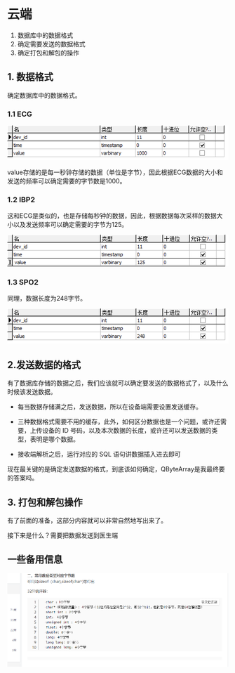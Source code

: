 # 云端

1. 数据库中的数据格式
2. 确定需要发送的数据格式
3. 确定打包和解包的操作

## 1. 数据格式

确定数据库中的数据格式。

### 1.1 ECG

![image-20200728164111237](云端/image-20200728164111237.png)

value存储的是每一秒钟存储的数据（单位是字节），因此根据ECG数据的大小和发送的频率可以确定需要的字节数是1000。

### 1.2 IBP2

这和ECG是类似的，也是存储每秒钟的数据，因此，根据数据每次采样的数据大小以及发送频率可以确定需要的字节为125。

![image-20200728164139172](云端/image-20200728164139172.png)

### 1.3 SPO2

同理，数据长度为248字节。

![image-20200728164149541](云端/image-20200728164149541.png)

## 2.发送数据的格式

有了数据库存储的数据之后，我们应该就可以确定要发送的数据格式了，以及什么时候该发送数据。

+ 每当数据存储满之后，发送数据，所以在设备端需要设置发送缓存。
+ 三种数据格式需要不用的缓存，此外，如何区分数据也是一个问题，或许还需要，上传设备的 ID 号码，以及本次数据的长度，或许还可以发送数据的类型，表明是哪个数据。

+ 接收端解析之后，运行对应的 SQL 语句讲数据插入进去即可

现在最关键的是确定发送数据的格式，到底该如何确定，QByteArray是我最终要的答案吗。

## 3. 打包和解包操作

有了前面的准备，这部分内容就可以非常自然地写出来了。

接下来是什么？需要把数据发送到医生端

## 一些备用信息

![image-20200728165935307](云端/image-20200728165935307.png)